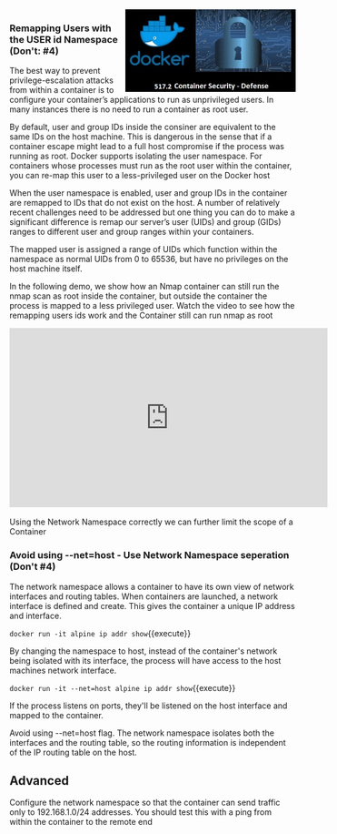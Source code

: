 <img align="right" src="./assets/docker_defense_pic_v2.jpg" width="300">

### Remapping Users with the USER id Namespace (Don't: #4)

The best way to prevent privilege-escalation attacks from within a container is to configure your container’s applications to run as unprivileged users. In many instances there is no need to run a container as root user.

By default, user and group IDs inside the consiner are equivalent to the same IDs on the host machine. This is dangerous in the sense that if a container escape might lead to a full host compromise if the process was running as root. Docker supports isolating the user namespace.  For containers whose processes must run as the root user within the container, you can re-map this user to a less-privileged user on the Docker host

When the user namespace is enabled, user and group IDs in the container are remapped to IDs that do not exist on the host. A number of relatively recent challenges need to be  addressed but one thing you can do to make a significant difference is remap our server’s user (UIDs) and group (GIDs) ranges to different user and group ranges within your containers.

The mapped user is assigned a range of UIDs which function within the namespace as normal UIDs from 0 to 65536, but have no privileges on the host machine itself.

In the following demo, we show how an Nmap container can still run the nmap scan as root inside the container, but outside the container the process is mapped to a less privileged user. Watch the video to see how the remapping users ids work and the Container still can run nmap as root
<iframe width="560" height="315" src="https://www.youtube-nocookie.com/embed/wMjHunoR0zQ" frameborder="0" allow="accelerometer; autoplay; encrypted-media; gyroscope; picture-in-picture" allowfullscreen></iframe>

Using the Network Namespace correctly we can further limit the scope of a Container

### Avoid using --net=host - Use Network Namespace seperation (Don't #4)

The network namespace allows a container to have its own view of network interfaces and routing tables. When containers are launched, a network interface is defined and  create. This gives the container a unique IP address and interface.

`docker run -it alpine ip addr show`{{execute}}

By changing the namespace to host, instead of the  container's network being isolated with its interface, the process will  have access to the host machines network interface.

`docker run -it --net=host alpine ip addr show`{{execute}}

If the process listens on ports, they'll be listened on the host interface and mapped to the container.

Avoid using --net=host flag. The network namespace isolates both the interfaces and the routing table, so the routing information is independent of the IP routing table on the host.

## Advanced

Configure the network namespace so that the container can send traffic only to 192.168.1.0/24 addresses. You should test this with a ping from within the container to the remote end


